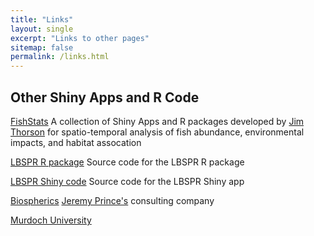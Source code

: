```yaml
---
title: "Links"
layout: single
excerpt: "Links to other pages"
sitemap: false
permalink: /links.html
---
```


## Other Shiny Apps and R Code

[FishStats](www.FishStats.org) A collection of Shiny Apps and R packages developed by [Jim Thorson](https://www.researchgate.net/profile/James_Thorson) for spatio-temporal analysis of fish abundance, environmental impacts, and habitat assocation

[LBSPR R package](https://github.com/AdrianHordyk/LBSPR) Source code for the LBSPR R package

[LBSPR Shiny code](https://github.com/AdrianHordyk/LBSPR_shiny) Source code for the LBSPR Shiny app 

[Biospherics](http://biospherics.com.au/) [Jeremy Prince's](https://www.researchgate.net/profile/Jeremy_Prince) consulting company

[Murdoch University](http://www.murdoch.edu.au/) 